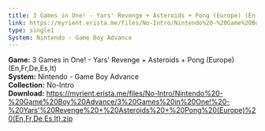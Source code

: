 ```yaml
---
title: 3 Games in One! - Yars' Revenge + Asteroids + Pong (Europe) (En,Fr,De,Es,It)
link: https://myrient.erista.me/files/No-Intro/Nintendo%20-%20Game%20Boy%20Advance/3%20Games%20in%20One!%20-%20Yars'%20Revenge%20+%20Asteroids%20+%20Pong%20(Europe)%20(En,Fr,De,Es,It).zip
type: single1
System: Nintendo - Game Boy Advance
---
```

<b>Game:</b> 3 Games in One! - Yars' Revenge + Asteroids + Pong (Europe) (En,Fr,De,Es,It)<br>
<b>System:</b> Nintendo - Game Boy Advance<br>
<b>Collection:</b> No-Intro<br>
<b>Download:</b> https://myrient.erista.me/files/No-Intro/Nintendo%20-%20Game%20Boy%20Advance/3%20Games%20in%20One!%20-%20Yars'%20Revenge%20+%20Asteroids%20+%20Pong%20(Europe)%20(En,Fr,De,Es,It).zip